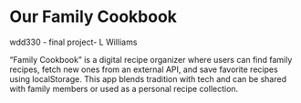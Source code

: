 # Our Family Cookbook

wdd330 - final project- L Williams

“Family Cookbook” is a digital recipe organizer where users can find family recipes, fetch new ones from an external API, and save favorite recipes using localStorage. This app blends tradition with tech and can be shared with family members or used as a personal recipe collection.
